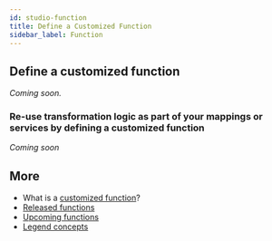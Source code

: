 ```yaml
---
id: studio-function
title: Define a Customized Function
sidebar_label: Function
---
```


## Define a customized function

_Coming soon._

### Re-use transformation logic as part of your mappings or services by defining a customized function

_Coming soon_

## More
- What is a [customized function](../overview/legend-glossary.md/#customized-function)?
- [Released functions](../reference/released-functions.md)
- [Upcoming functions](../reference/upcoming-functions.md)
- [Legend concepts](../overview/legend-glossary.md)

